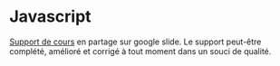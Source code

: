 # Javascript

[Support de cours](https://docs.google.com/presentation/d/1FaphZpgPtJ0WTJDVj1d44rghAR9yodB8w6Jlnl1mksY/edit?usp=sharing) en partage sur google slide. Le support peut-être complété, amélioré et corrigé à tout moment dans un souci
de qualité.
